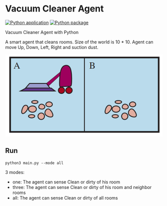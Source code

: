 # Vacuum Cleaner Agent

[![Python application](https://github.com/SajjadAemmi/Vacuum-Cleaner-Agent/actions/workflows/python-app.yml/badge.svg)](https://github.com/SajjadAemmi/Vacuum-Cleaner-Agent/actions/workflows/python-app.yml)
[![Python package](https://github.com/SajjadAemmi/Vacuum-Cleaner-Agent/actions/workflows/python-package.yml/badge.svg)](https://github.com/SajjadAemmi/Vacuum-Cleaner-Agent/actions/workflows/python-package.yml)

Vacuum Cleaner Agent with Python

A smart agent that cleans rooms. Size of the world is 10 * 10. Agent can move Up, Down, Left, Right and suction dust.

![image](image.png)

## Run
```
python3 main.py --mode all
```
3 modes:
- one: The agent can sense Clean or dirty of his room
- three: The agent can sense Clean or dirty of his room and neighbor rooms
- all: The agent can sense Clean or dirty of all rooms
